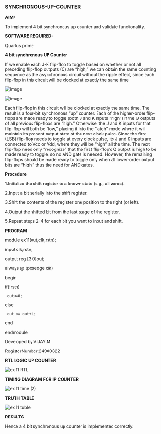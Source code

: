 ### SYNCHRONOUS-UP-COUNTER

**AIM:**

To implement 4 bit synchronous up counter and validate functionality.

**SOFTWARE REQUIRED:**

Quartus prime


**4 bit synchronous UP Counter**

If we enable each J-K flip-flop to toggle based on whether or not all preceding flip-flop outputs (Q) are “high,” we can obtain the same counting sequence as the asynchronous circuit without the ripple effect, since each flip-flop in this circuit will be clocked at exactly the same time:

![image](https://github.com/naavaneetha/SYNCHRONOUS-UP-COUNTER/assets/154305477/d5db3fa0-e413-404c-b80e-b2f39d82e7e8)


![image](https://github.com/naavaneetha/SYNCHRONOUS-UP-COUNTER/assets/154305477/52cb61eb-d04b-442d-810c-31185a68410b)

Each flip-flop in this circuit will be clocked at exactly the same time.
The result is a four-bit synchronous “up” counter. Each of the higher-order flip-flops are made ready to toggle (both J and K inputs “high”) if the Q outputs of all previous flip-flops are “high.”
Otherwise, the J and K inputs for that flip-flop will both be “low,” placing it into the “latch” mode where it will maintain its present output state at the next clock pulse.
Since the first (LSB) flip-flop needs to toggle at every clock pulse, its J and K inputs are connected to Vcc or Vdd, where they will be “high” all the time.
The next flip-flop need only “recognize” that the first flip-flop’s Q output is high to be made ready to toggle, so no AND gate is needed.
However, the remaining flip-flops should be made ready to toggle only when all lower-order output bits are “high,” thus the need for AND gates.

**Procedure**

1.Initialize the shift register to a known state (e.g., all zeros).

2.Input a bit serially into the shift register.

3.Shift the contents of the register one position to the right (or left).

4.Output the shifted bit from the last stage of the register.

5.Repeat steps 2-4 for each bit you want to input and shift.


**PROGRAM**

module ex11(out,clk,rstn);

input clk,rstn;

output reg [3:0]out;

always @ (posedge clk)

begin

   if(!rstn)
   
     out<=0;
     
   else 
   
     out <= out+1;
     
end

endmodule

Developed by:VIJAY.M

RegisterNumber:24900322


**RTL LOGIC UP COUNTER**

![ex 11 RTL](https://github.com/user-attachments/assets/9be4a0c4-a293-4977-a254-023a560ad8b0)


**TIMING DIAGRAM FOR IP COUNTER**

![ex 11 time (2)](https://github.com/user-attachments/assets/190ada4c-6b39-41b6-9c3e-04732c814113)

**TRUTH TABLE**

![ex 11 tuble](https://github.com/user-attachments/assets/bf85d35c-26ec-4c36-9595-e3f6bcfd90ac)

**RESULTS**

Hence a 4 bit synchronous up counter is implemented correctly.
